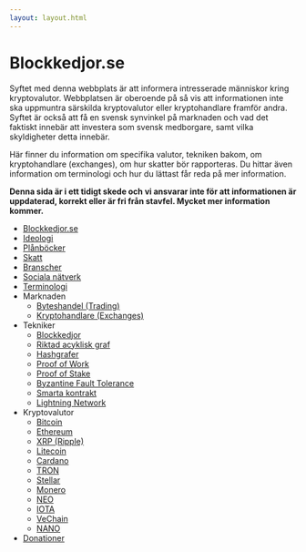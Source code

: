 ```yaml
---
layout: layout.html
---
```


# Blockkedjor.se

Syftet med denna webbplats är att informera intresserade människor kring kryptovalutor. Webbplatsen är oberoende på så vis att informationen inte ska uppmuntra särskilda kryptovalutor eller kryptohandlare framför andra. Syftet är också att få en svensk synvinkel på marknaden och vad det faktiskt innebär att investera som svensk medborgare, samt vilka skyldigheter detta innebär.

Här finner du information om specifika valutor, tekniken bakom, om kryptohandlare (exchanges), om hur skatter bör rapporteras. Du hittar även information om terminologi och hur du lättast får reda på mer information.

**Denna sida är i ett tidigt skede och vi ansvarar inte för att informationen är uppdaterad, korrekt eller är fri från stavfel. Mycket mer information kommer.**

-   [Blockkedjor.se](README.md)
-   [Ideologi](ideologi.md)
-   [Plånböcker](planbocker.md)
-   [Skatt](skatt.md)
-   [Branscher](branscher.md)
-   [Sociala nätverk](sociala-natverk.md)
-   [Terminologi](terminologi.md)
-   Marknaden
    -   [Byteshandel (Trading)](marknaden/byteshandel.md)
    -   [Kryptohandlare (Exchanges)](marknaden/kryptohandlare.md)
-   Tekniker
    -   [Blockkedjor](tekniker/blockkedjor.md)
    -   [Riktad acyklisk graf](tekniker/riktad-acyklisk-graf.md)
    -   [Hashgrafer](tekniker/hashgrafer.md)
    -   [Proof of Work](tekniker/proof-of-work.md)
    -   [Proof of Stake](tekniker/proof-of-stake.md)
    -   [Byzantine Fault Tolerance](tekniker/byzantine-fault-tolerance.md)
    -   [Smarta kontrakt](tekniker/smarta-kontrakt.md)
    -   [Lightning Network](tekniker/lightning-network.md)
-   Kryptovalutor
    -   [Bitcoin](kryptovalutor/bitcoin.md)
    -   [Ethereum](kryptovalutor/ethereum.md)
    -   [XRP (Ripple)](kryptovalutor/xrp.md)
    -   [Litecoin](kryptovalutor/litecoin.md)
    -   [Cardano](kryptovalutor/cardano.md)
    -   [TRON](kryptovalutor/tron.md)
    -   [Stellar](kryptovalutor/stellar.md)
    -   [Monero](kryptovalutor/monero.md)
    -   [NEO](kryptovalutor/neo.md)
    -   [IOTA](kryptovalutor/iota.md)
    -   [VeChain](kryptovalutor/vechain.md)
    -   [NANO](kryptovalutor/nano.md)
-   [Donationer](donationer.md)
